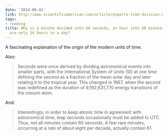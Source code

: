 ```yaml
---
date: '2014-06-01'
link: http://www.scientificamerican.com/article/experts-time-division-days-hours-minutes/
tags:
- reading
title: Why is a minute divided into 60 seconds, an hour into 60 minutes, yet there
  are only 24 hours in a day?
---
```


A fascinating explanation of the origin of the modern units of time.

Also:

>Seconds were once derived by dividing astronomical events into smaller parts, with the International System of Units (SI) at one time defining the second as a fraction of the mean solar day and later relating it to the tropical year. This changed in 1967, when the second was redefined as the duration of 9,192,631,770 energy transitions of the cesium atom.

And:

>Interestingly, in order to keep atomic time in agreement with astronomical time, leap seconds occasionally must be added to UTC. Thus, not all minutes contain 60 seconds. A few rare minutes, occurring at a rate of about eight per decade, actually contain 61.
